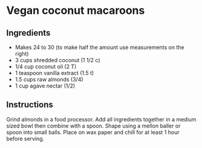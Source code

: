 # Vegan coconut macaroons

## Ingredients

- Makes 24 to 30 (to make half the amount use measurements on the right)
- 3 cups shredded coconut (1 1/2 c)
- 1/4 cup coconut oil (2 T)
- 1 teaspoon vanilla extract (1.5 t)
- 1.5 cups raw almonds (3/4)
- 1 cup agave nectar (1/2)

## Instructions

Grind almonds in a food processor. Add all ingredients together in a medium sized bowl then combine with a spoon. Shape using a mellon baller or spoon into small balls. Place on wax paper and chill for at least 1 hour before serving.